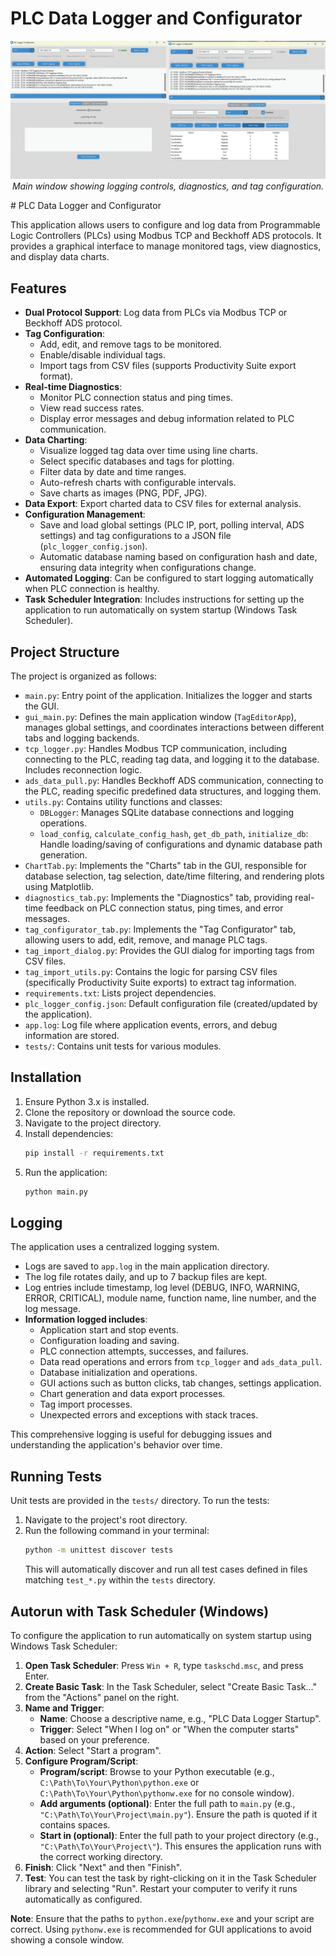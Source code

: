 # PLC Data Logger and Configurator

<p align="center">
  <img src="GUI-Logger.png" alt="PLC Logger GUI" width="700"/>
  <br/>
  <em>Main window showing logging controls, diagnostics, and tag configuration.</em>
</p>
# PLC Data Logger and Configurator

This application allows users to configure and log data from Programmable Logic Controllers (PLCs) using Modbus TCP and Beckhoff ADS protocols. It provides a graphical interface to manage monitored tags, view diagnostics, and display data charts.

## Features

*   **Dual Protocol Support**: Log data from PLCs via Modbus TCP or Beckhoff ADS protocol.
*   **Tag Configuration**:
    *   Add, edit, and remove tags to be monitored.
    *   Enable/disable individual tags.
    *   Import tags from CSV files (supports Productivity Suite export format).
*   **Real-time Diagnostics**:
    *   Monitor PLC connection status and ping times.
    *   View read success rates.
    *   Display error messages and debug information related to PLC communication.
*   **Data Charting**:
    *   Visualize logged tag data over time using line charts.
    *   Select specific databases and tags for plotting.
    *   Filter data by date and time ranges.
    *   Auto-refresh charts with configurable intervals.
    *   Save charts as images (PNG, PDF, JPG).
*   **Data Export**: Export charted data to CSV files for external analysis.
*   **Configuration Management**:
    *   Save and load global settings (PLC IP, port, polling interval, ADS settings) and tag configurations to a JSON file (`plc_logger_config.json`).
    *   Automatic database naming based on configuration hash and date, ensuring data integrity when configurations change.
*   **Automated Logging**: Can be configured to start logging automatically when PLC connection is healthy.
*   **Task Scheduler Integration**: Includes instructions for setting up the application to run automatically on system startup (Windows Task Scheduler).

## Project Structure

The project is organized as follows:

*   `main.py`: Entry point of the application. Initializes the logger and starts the GUI.
*   `gui_main.py`: Defines the main application window (`TagEditorApp`), manages global settings, and coordinates interactions between different tabs and logging backends.
*   `tcp_logger.py`: Handles Modbus TCP communication, including connecting to the PLC, reading tag data, and logging it to the database. Includes reconnection logic.
*   `ads_data_pull.py`: Handles Beckhoff ADS communication, connecting to the PLC, reading specific predefined data structures, and logging them.
*   `utils.py`: Contains utility functions and classes:
    *   `DBLogger`: Manages SQLite database connections and logging operations.
    *   `load_config`, `calculate_config_hash`, `get_db_path`, `initialize_db`: Handle loading/saving of configurations and dynamic database path generation.
*   `ChartTab.py`: Implements the "Charts" tab in the GUI, responsible for database selection, tag selection, date/time filtering, and rendering plots using Matplotlib.
*   `diagnostics_tab.py`: Implements the "Diagnostics" tab, providing real-time feedback on PLC connection status, ping times, and error messages.
*   `tag_configurator_tab.py`: Implements the "Tag Configurator" tab, allowing users to add, edit, remove, and manage PLC tags.
*   `tag_import_dialog.py`: Provides the GUI dialog for importing tags from CSV files.
*   `tag_import_utils.py`: Contains the logic for parsing CSV files (specifically Productivity Suite exports) to extract tag information.
*   `requirements.txt`: Lists project dependencies.
*   `plc_logger_config.json`: Default configuration file (created/updated by the application).
*   `app.log`: Log file where application events, errors, and debug information are stored.
*   `tests/`: Contains unit tests for various modules.

## Installation

1.  Ensure Python 3.x is installed.
2.  Clone the repository or download the source code.
3.  Navigate to the project directory.
4.  Install dependencies:
    ```bash
    pip install -r requirements.txt
    ```
5.  Run the application:
    ```bash
    python main.py
    ```

## Logging

The application uses a centralized logging system.
*   Logs are saved to `app.log` in the main application directory.
*   The log file rotates daily, and up to 7 backup files are kept.
*   Log entries include timestamp, log level (DEBUG, INFO, WARNING, ERROR, CRITICAL), module name, function name, line number, and the log message.
*   **Information logged includes**:
    *   Application start and stop events.
    *   Configuration loading and saving.
    *   PLC connection attempts, successes, and failures.
    *   Data read operations and errors from `tcp_logger` and `ads_data_pull`.
    *   Database initialization and operations.
    *   GUI actions such as button clicks, tab changes, settings application.
    *   Chart generation and data export processes.
    *   Tag import processes.
    *   Unexpected errors and exceptions with stack traces.

This comprehensive logging is useful for debugging issues and understanding the application's behavior over time.

## Running Tests

Unit tests are provided in the `tests/` directory. To run the tests:

1.  Navigate to the project's root directory.
2.  Run the following command in your terminal:
    ```bash
    python -m unittest discover tests
    ```
    This will automatically discover and run all test cases defined in files matching `test_*.py` within the `tests` directory.

## Autorun with Task Scheduler (Windows)

To configure the application to run automatically on system startup using Windows Task Scheduler:

1.  **Open Task Scheduler**: Press `Win + R`, type `taskschd.msc`, and press Enter.
2.  **Create Basic Task**: In the Task Scheduler, select "Create Basic Task..." from the "Actions" panel on the right.
3.  **Name and Trigger**:
    *   **Name**: Choose a descriptive name, e.g., "PLC Data Logger Startup".
    *   **Trigger**: Select "When I log on" or "When the computer starts" based on your preference.
4.  **Action**: Select "Start a program".
5.  **Configure Program/Script**:
    *   **Program/script**: Browse to your Python executable (e.g., `C:\Path\To\Your\Python\python.exe` or `C:\Path\To\Your\Python\pythonw.exe` for no console window).
    *   **Add arguments (optional)**: Enter the full path to `main.py` (e.g., `"C:\Path\To\Your\Project\main.py"`). Ensure the path is quoted if it contains spaces.
    *   **Start in (optional)**: Enter the full path to your project directory (e.g., `"C:\Path\To\Your\Project\"`). This ensures the application runs with the correct working directory.
6.  **Finish**: Click "Next" and then "Finish".
7.  **Test**: You can test the task by right-clicking on it in the Task Scheduler library and selecting "Run". Restart your computer to verify it runs automatically as configured.

**Note**: Ensure that the paths to `python.exe`/`pythonw.exe` and your script are correct. Using `pythonw.exe` is recommended for GUI applications to avoid showing a console window.
